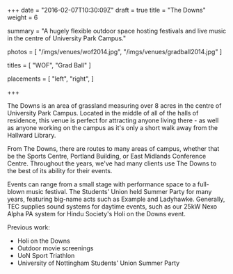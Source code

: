 +++
date = "2016-02-07T10:30:09Z"
draft = true
title = "The Downs"
weight = 6

summary = "A hugely flexible outdoor space hosting festivals and live music in the centre of University Park Campus."

photos = [
  "/imgs/venues/wof2014.jpg",
  "/imgs/venues/gradball2014.jpg"
]

titles = [
  "WOF",
  "Grad Ball"
]

placements = [
  "left",
  "right",
]

+++

The Downs is an area of grassland measuring over 8 acres in the centre of University Park Campus. Located in the middle of all of the halls of residence, this venue is perfect for attracting anyone living there - as well as anyone working on the campus as it's only a short walk away from the Hallward Library. 

From The Downs, there are routes to many areas of campus, whether that be the Sports Centre, Portland Building, or East Midlands Conference Centre. Throughout the years, we've had many clients use The Downs to the best of its ability for their events.

Events can range from a small stage with performance space to a full-blown music festival. The Students' Union held Summer Party for many years, featuring big-name acts such as Example and Ladyhawke. Generally, TEC supplies sound systems for daytime events, such as our 25kW Nexo Alpha PA system for Hindu Society's Holi on the Downs event.

Previous work:

- Holi on the Downs
- Outdoor movie screenings
- UoN Sport Triathlon
- University of Nottingham Students' Union Summer Party
